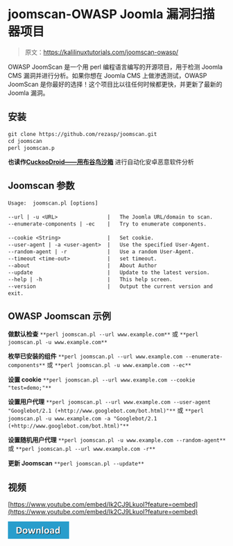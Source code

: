 # joomscan-OWASP Joomla 漏洞扫描器项目

> 原文：<https://kalilinuxtutorials.com/joomscan-owasp/>

OWASP JoomScan 是一个用 perl 编程语言编写的开源项目，用于检测 Joomla CMS 漏洞并进行分析。如果你想在 Joomla CMS 上做渗透测试，OWASP JoomScan 是你最好的选择！这个项目比以往任何时候都更快，并更新了最新的 Joomla 漏洞。

## **安装**

```
git clone https://github.com/rezasp/joomscan.git
cd joomscan
perl joomscan.p
```

**也读作[CuckooDroid——用布谷鸟沙箱](https://kalilinuxtutorials.com/cuckoodroid-android-malware/)** 进行自动化安卓恶意软件分析

## **Joomscan 参数**

```
Usage:	joomscan.pl [options]

--url | -u <URL>                |   The Joomla URL/domain to scan.
--enumerate-components | -ec    |   Try to enumerate components.

--cookie <String>               |   Set cookie.
--user-agent | -a <user-agent>  |   Use the specified User-Agent.
--random-agent | -r             |   Use a random User-Agent.
--timeout <time-out>            |   set timeout.
--about                         |   About Author
--update                        |   Update to the latest version.
--help | -h                     |   This help screen.
--version                       |   Output the current version and exit.
```

## **OWASP Joomscan 示例**

**做默认检查**
`**perl joomscan.pl --url www.example.com**`
或
`**perl joomscan.pl -u www.example.com**`

**枚举已安装的组件**
`**perl joomscan.pl --url www.example.com --enumerate-components**`
或
`**perl joomscan.pl -u www.example.com --ec**`

**设置 cookie**
`**perl joomscan.pl --url www.example.com --cookie "test=demo;"**`

**设置用户代理**
`**perl joomscan.pl --url www.example.com --user-agent "Googlebot/2.1 (+http://www.googlebot.com/bot.html)"**`
或
`**perl joomscan.pl -u www.example.com -a "Googlebot/2.1 (+http://www.googlebot.com/bot.html)"**`

**设置随机用户代理**
`**perl joomscan.pl -u www.example.com --random-agent**`
或
`**perl joomscan.pl --url www.example.com -r**`

**更新 Joomscan**
`**perl joomscan.pl --update**`

## **视频**

[https://www.youtube.com/embed/Ik2CJ9LkuoI?feature=oembed](https://www.youtube.com/embed/Ik2CJ9LkuoI?feature=oembed)

[![](img/d861a9096555aeb1980fc054015933d7.png)](https://github.com/rezasp/joomscan)
